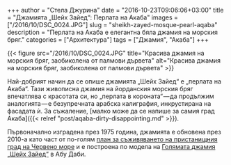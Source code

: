 +++
author = "Стела Джурина"
date = "2016-10-23T09:06:06+03:00"
title = "Джамията „Шейх Зайед“: Перлата на Акаба"
images = ["/2016/10/DSC_0024.JPG"]
slug = "sheikh-zayed-mosque-pearl-aqaba"
description = "Перлата на Акаба е елегантна бяла джамия на морския бряг."
categories = ["Архитектура"]
tags = ["Джамия", "Акаба"]
+++

{{< figure src="/2016/10/DSC_0024.JPG" title="Красива джамия на морския бряг, заобиколена от палмови дървета" alt="Красива джамия на морския бряг, заобиколена от палмови дървета" >}}

Най-добрият начин да се опише джамията „Шейх Зайед“ е „перлата на Акаба“. Тази живописна джамия на йорданския морския бряг впечатлява с красотата си, но „перлата в короната“ — да продължим аналогията — е безупречната арабска калиграфия, инкрустирана на фасадата ѝ. За съжаление, [малко може да се напише за самия град Акаба]({{< relref "post/aqaba-dirty-disappointing.md" >}}).

<!--more-->

Първоначално изградена през 1975 година, джамията е обновена през 2010-а като част от по-голям [план за съживяването на пристанищния град на Червено море](http://www.marsazayed.com/) и е построена по модела на [Голямата джамия „Шейх Зайед“](http://www.szgmc.gov.ae/en/) в Абу Даби.
